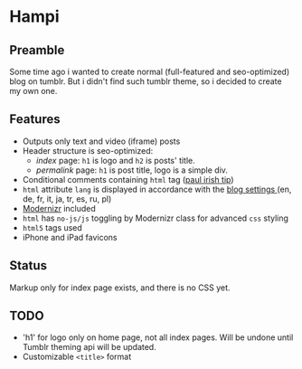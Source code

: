 Hampi
=====

Preamble
--------
Some time ago i wanted to create normal (full-featured and seo-optimized) blog on tumblr. But i didn't find such tumblr theme, so i decided to create my own one.


Features
--------
* Outputs only text and video (iframe) posts
* Header structure is seo-optimized:
	* *index* page: `h1` is logo and `h2` is posts' title.
	* *permalink* page: `h1` is post title, logo is a simple div.
* Conditional comments containing `html` tag ([paul irish tip][1])
* `html` attribute `lang` is displayed in accordance with the [blog settings ][2] (en, de, fr, it, ja, tr, es, ru, pl)
* [Modernizr][3] included
* `html` has `no-js/js` toggling by Modernizr class for advanced `css` styling
* `html5` tags used
* iPhone and iPad favicons

Status
------
Markup only for index page exists, and there is no CSS yet.

TODO
-----
* 'h1' for logo only on home page, not all index pages. Will be undone until Tumblr theming api will be updated.
* Customizable `<title>` format


[1]: http://paulirish.com/2008/conditional-stylesheets-vs-css-hacks-answer-neither
[2]: https://www.tumblr.com/preferences
[3]: https://github.com/Modernizr/Modernizr